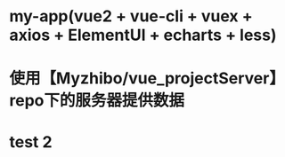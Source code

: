 # my-app(vue2 + vue-cli + vuex + axios + ElementUI + echarts + less)
# 使用【Myzhibo/vue_projectServer】repo下的服务器提供数据

# test 2